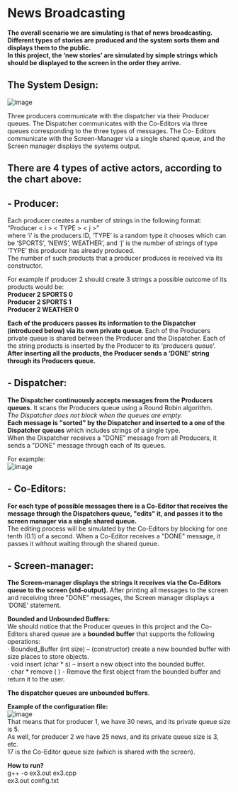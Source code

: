 # News Broadcasting  

**The overall scenario we are simulating is that of news broadcasting.  
Different types of stories are produced and the system sorts them and displays them to the public.  
In this project, the ‘new stories’ are simulated by simple strings which should be displayed to the screen in the order they arrive.**  

## The System Design:    
![image](https://user-images.githubusercontent.com/83518959/193197203-ef6eb02a-164e-446e-9cb8-13ed389d1783.png)  

Three producers communicate with the dispatcher via their Producer queues. The Dispatcher communicates with the Co-Editors via three queues corresponding to the three types of messages. The Co- Editors communicate with the Screen-Manager via a single shared queue, and the Screen manager displays the systems output.  

## There are 4 types of active actors, according to the chart above:   
  
## - Producer:   
Each producer creates a number of strings in the following format:  
“Producer < i >  < TYPE >  < j >”  
where ‘i‘ is the producers ID, ‘TYPE’ is a random type it chooses which can be ‘SPORTS’, ‘NEWS’, WEATHER’, and ‘j’ is the number of strings of type ‘TYPE’ this producer has already produced.  
The number of such products that a producer produces is received via its constructor.  

For example if producer 2 should create 3 strings a possible outcome of its products would be:  
**Producer 2 SPORTS 0  
Producer 2 SPORTS 1  
Producer 2 WEATHER 0**  

**Each of the producers passes its information to the Dispatcher (introduced below) via its own private queue**. Each of the Producers private queue is shared between the Producer and the Dispatcher. Each of the string products is inserted by the Producer to its ‘producers queue’. **After inserting all the products, the Producer sends a ‘DONE’ string through its Producers queue.**  
 
## - Dispatcher:  
**The Dispatcher continuously accepts messages from the Producers queues.** It scans the Producers queue using a Round Robin algorithm.  
*The Dispatcher does not block when the queues are empty.*  
**Each message is "sorted" by the Dispatcher and inserted to a one of the Dispatcher queues** which includes strings of a single type.  
When the Dispatcher receives a "DONE" message from all Producers, it sends a "DONE" message through each of its queues.  

For example:  
![image](https://user-images.githubusercontent.com/83518959/193199294-753d21ad-6fea-45f8-b41b-0bb9ccd348e8.png)  

## - Co-Editors:  
**For each type of possible messages there is a Co-Editor that receives the message through the Dispatchers queue, "edits" it, and passes it to the screen manager via a single shared queue.**  
The editing process will be simulated by the Co-Editors by blocking for one tenth (0.1) of a second. When a Co-Editor receives a "DONE" message, it passes it without waiting through the shared queue.  

## - Screen-manager:  
**The Screen-manager displays the strings it receives via the Co-Editors queue to the screen (std-output).** After printing all messages to the screen and receiving three "DONE" messages, the Screen manager displays a ‘DONE’ statement.  


**Bounded and Unbounded Buffers:**   
We should notice that the Producer queues in this project and the Co-Editors shared queue are a **bounded buffer** that supports the following operations:  
· Bounded_Buffer (int size) – (constructor) create a new bounded buffer with size places to store objects.  
· void insert (char * s) – insert a new object into the bounded buffer.   
· char * remove ( ) - Remove the first object from the bounded buffer and return it to the user.  

**The dispatcher queues are unbounded buffers**.  


**Example of the configuration file:**  
![image](https://user-images.githubusercontent.com/83518959/193200846-41e4ea92-c7fc-4aa2-bb42-3c148e783be4.png)  
That means that for producer 1, we have 30 news, and its private queue size is 5.  
As well, for producer 2 we have 25 news, and its private queue size is 3, etc.  
17 is the Co-Editor queue size (which is shared with the screen).  

**How to run?**  
g++ -o ex3.out ex3.cpp  
ex3.out config.txt  
